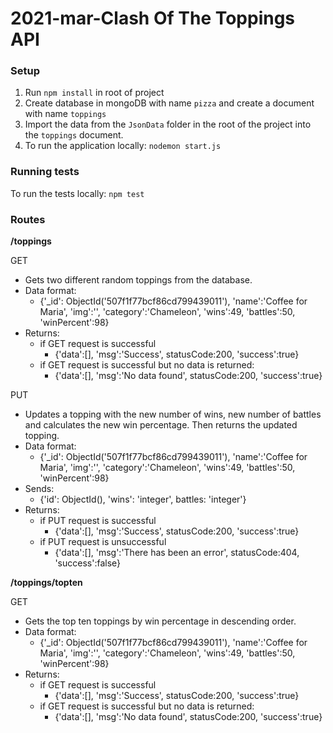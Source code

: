 # 2021-mar-Clash Of The Toppings API

### Setup

1. Run `npm install` in root of project
2. Create database in mongoDB with name `pizza` and create a document with name `toppings`
3. Import the data from the `JsonData` folder in the root of the project into the `toppings` document.
4. To run the application locally: `nodemon start.js`

### Running tests

To run the tests locally: `npm test`

### Routes

**/toppings**

GET
- Gets two different random toppings from the database.
- Data format:
    - {'_id': ObjectId('507f1f77bcf86cd799439011'), 'name':'Coffee for Maria', 'img':'<your image url>', 
      'category':'Chameleon', 'wins':49, 'battles':50, 'winPercent':98}
- Returns:
    - if GET request is successful
        - {'data':[], 'msg':'Success', statusCode:200, 'success':true}
    - if GET request is successful but no data is returned:
        - {'data':[], 'msg':'No data found', statusCode:200, 'success':true}

PUT
- Updates a topping with the new number of wins, new number of battles and calculates the new win percentage. Then 
  returns the updated topping.
- Data format:
    - {'_id': ObjectId('507f1f77bcf86cd799439011'), 'name':'Coffee for Maria', 'img':'<your image url>',
      'category':'Chameleon', 'wins':49, 'battles':50, 'winPercent':98}
- Sends:
    - {'id': ObjectId(), 'wins': 'integer', battles: 'integer'}
- Returns:
    - if PUT request is successful
        - {'data':[], 'msg':'Success', statusCode:200, 'success':true}
    - if PUT request is unsuccessful
      - {'data':[], 'msg':'There has been an error', statusCode:404, 'success':false} 

**/toppings/topten**

GET
- Gets the top ten toppings by win percentage in descending order.
- Data format:
    - {'_id': ObjectId('507f1f77bcf86cd799439011'), 'name':'Coffee for Maria', 'img':'<your image url>',
      'category':'Chameleon', 'wins':49, 'battles':50, 'winPercent':98}
- Returns:
    - if GET request is successful
        - {'data':[], 'msg':'Success', statusCode:200, 'success':true}
    - if GET request is successful but no data is returned:
        - {'data':[], 'msg':'No data found', statusCode:200, 'success':true}
